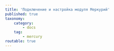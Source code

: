 ```yaml
---
title: 'Подключение и настройка модуля Меркурий'
published: true
taxonomy:
    category:
        - docs
    tag:
        - mercury
routable: true
---
```



